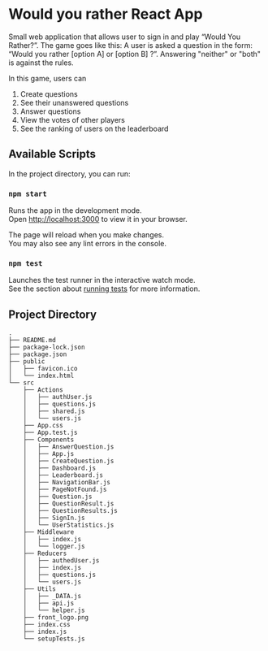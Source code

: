 # Would you rather React App
Small web application that allows user to sign in and play “Would You Rather?”. The game goes like this: A user is asked a question in the form: “Would you rather [option A] or [option B] ?”. Answering "neither" or "both" is against the rules.

In this game, users can 

1. Create questions
2. See their unanswered questions 
3. Answer questions
4. View the votes of other players 
5. See the ranking of users on the leaderboard

## Available Scripts

In the project directory, you can run:

### `npm start`

Runs the app in the development mode.\
Open [http://localhost:3000](http://localhost:3000) to view it in your browser.

The page will reload when you make changes.\
You may also see any lint errors in the console.

### `npm test`

Launches the test runner in the interactive watch mode.\
See the section about [running tests](https://facebook.github.io/create-react-app/docs/running-tests) for more information.

## Project Directory

```
.
├── README.md
├── package-lock.json
├── package.json
├── public
│   ├── favicon.ico
│   └── index.html
└── src
    ├── Actions
    │   ├── authUser.js
    │   ├── questions.js
    │   ├── shared.js
    │   └── users.js
    ├── App.css
    ├── App.test.js
    ├── Components
    │   ├── AnswerQuestion.js
    │   ├── App.js
    │   ├── CreateQuestion.js
    │   ├── Dashboard.js
    │   ├── Leaderboard.js
    │   ├── NavigationBar.js
    │   ├── PageNotFound.js
    │   ├── Question.js
    │   ├── QuestionResult.js
    │   ├── QuestionResults.js
    │   ├── SignIn.js
    │   └── UserStatistics.js
    ├── Middleware
    │   ├── index.js
    │   └── logger.js
    ├── Reducers
    │   ├── authedUser.js
    │   ├── index.js
    │   ├── questions.js
    │   └── users.js
    ├── Utils
    │   ├── _DATA.js
    │   ├── api.js
    │   └── helper.js
    ├── front_logo.png
    ├── index.css
    ├── index.js
    └── setupTests.js
```
